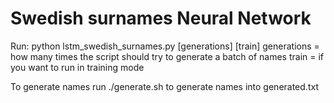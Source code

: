# Swedish surnames Neural Network

Run: python lstm_swedish_surnames.py [generations] [train]
generations = how many times the script should try to generate a batch of names
train = if you want to run in training mode

To generate names run ./generate.sh to generate names into generated.txt
